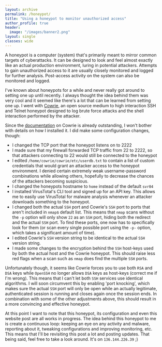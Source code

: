 ```yaml
---
layout: archive
permalink: /honeypot/
title: "Using a honeypot to monitor unauthorized access"
author_profile: true
header:
  image: "/images/banner2.png"
layout: single
classes: wide
---
```


A honeypot is a computer (system) that's primarily meant to mirror common targets of cyberattacks. It can be designed to look and feel almost exactly like an actual production environment, luring in potential attackers. Attempts to gain unauthorized access to it are usually closely monitored and logged for further analysis. Post-access activity on the system can also be monitored and logged.

I've known about honeypots for a while and never really got around to setting one up until recently. I always thought the idea behind them was very cool and it seemed like there's a lot that can be learned from setting one up. I went with [Cowrie](https://github.com/cowrie/cowrie), an open source medium to high interaction SSH and Telnet honeypot designed to log brute force attacks and the shell interaction performed by the attacker.

Since the [documentation](https://cowrie.readthedocs.io/en/latest/index.html) on Cowrie is already outstanding, I won't bother with details on how I installed it. I did make some configuration changes, though:

* I changed the TCP port that the honeypot listens on to 2222
* I made sure that my firewall forwarded TCP traffic from 22 to 2222, so that attackers connecting to 22 would still be connected to the honeypot
* I edited `/home/cowrie/cowrie/etc/userdb.txt` to contain a list of custom credentials that would grant an attacker access to the honeypot environment. I denied certain extremely weak username-password combinations while allowing others, hopefully to decrease the chances of the attackers becoming suspicious.
* I changed the honeypots hostname to `home` instead of the default `svr04`
* I installed VirusTotal's CLI tool and signed up for an API key. This allows me to easily use VirusTotal for malware analysis whenever an attacker downloads something to the honeypot.
* I changed both the actual `SSH` port and Cowrie's `SSH` port to ports that aren't included in `nmap`s default list. This means that `nmap` scans without the `-p` option will only show `22` as an `SSH` port, hiding both the redirect and the actual `SSH` port. To find these ports, one now has to specifically look for them (or scan every single possible port using the `-p-` option, which takes a significant amount of time).
* I edited Cowrie's `SSH` version string to be identical to the actual `SSH` version string.
* I made some changes to the encryption behind the `SSH` host-keys used by both the actual host and the Cowrie honeypot. This should raise less red flags when a scan such as `nmap` does find the multiple `SSH` ports. 

Unfortunately though, it seems like Cowrie forces you to use both `RSA` and `DSA` keys while `OpenSSH` no longer allows `DSA` keys as host-keys (correct me if I'm wrong). This means that I can't let both `SSH` services use identical algorithms. I will soon circumvent this by enabling 'port knocking', which makes sure the actual `SSH` port will only be open while an actually legitimate, authenticated session is running and closes again once the session ends. In combination with some of the other adjustments above, this should result in a more convincing and effective honeypot.  

At this point I want to note that this honeypot, its configuration and even this website post are all works in progress. The idea behind this honeypot to me is create a continuous loop: keeping an eye on any activity and malware, reporting about it, tweaking configurations and improving monitoring, etc. This means that I'll be revisiting this post a lot and posting updates. That being said, feel free to take a look around. It's on `136.144.226.39` ;)
